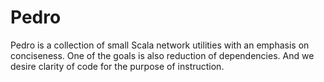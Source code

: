 # Pedro
Pedro is a collection of small Scala network utilities with an emphasis on
conciseness.  One of the goals is also reduction of dependencies. And we desire
clarity of code for the purpose of instruction.